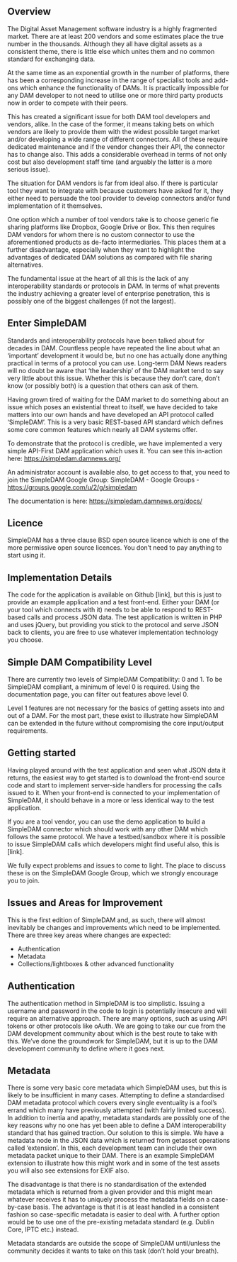 ## Overview
The Digital Asset Management software industry is a highly fragmented market.  There are at least 200 vendors and some estimates place the true number in the thousands.  Although they all have digital assets as a consistent theme, there is little else which unites them and no common standard for exchanging data.  

At the same time as an exponential growth in the number of platforms, there has been a corresponding increase in the range of specialist tools and add-ons which enhance the functionality of DAMs.  It is practically impossible for any DAM developer to not need to utilise one or more third party products now in order to compete with their peers.  

This has created a significant issue for both DAM tool developers and vendors, alike.  In the case of the former, it means taking bets on which vendors are likely to provide them with the widest possible target market and/or developing a wide range of different connectors.  All of these require dedicated maintenance and if the vendor changes their API, the connector has to change also.  This adds a considerable overhead in terms of not only cost but also development staff time (and arguably the latter is a more serious issue).

The situation for DAM vendors is far from ideal also.  If there is particular tool they want to integrate with because customers have asked for it, they either need to persuade the tool provider to develop connectors and/or fund implementation of it themselves.  

One option which a number of tool vendors take is to choose generic fie sharing platforms like Dropbox, Google Drive or Box.  This then requires DAM vendors for whom there is no custom connector to use the aforementioned products as de-facto intermediaries.  This places them at a further disadvantage, especially when they want to highlight the advantages of dedicated DAM solutions as compared with file sharing alternatives.

The fundamental issue at the heart of all this is the lack of any interoperability standards or protocols in DAM.  In terms of what prevents the industry achieving a greater level of enterprise penetration, this is possibly one of the biggest challenges (if not the largest).

## Enter SimpleDAM
Standards and interoperability protocols have been talked about for decades in DAM.  Countless people have repeated the line about what an ‘important’ development it would be, but no one has actually done anything practical in terms of a protocol you can use.  Long-term DAM News readers will no doubt be aware that ‘the leadership’ of the DAM market tend to say very little about this issue.  Whether this is because they don’t care, don’t know (or possibly both) is a question that others can ask of them.

Having grown tired of waiting for the DAM market to do something about an issue which poses an existential threat to itself, we have decided to take matters into our own hands and have developed an API protocol called ‘SimpleDAM’.  This is a very basic REST-based API standard which defines some core common features which nearly all DAM systems offer. 

To demonstrate that the protocol is credible, we have implemented a very simple API-First DAM application which uses it.  You can see this in-action here: https://simpledam.damnews.org/  

An administrator account is available also, to get access to that, you need to join the SimpleDAM Google Group: SimpleDAM - Google Groups - https://groups.google.com/u/2/g/simpledam 

The documentation is here: https://simpledam.damnews.org/docs/   

## Licence
SimpleDAM has a three clause BSD open source licence which is one of the more permissive open source licences.  You don’t need to pay anything to start using it.

## Implementation Details
The code for the application is available on Github [link], but this is just to provide an example application and a test front-end.  Either your DAM (or your tool which connects with it) needs to be able to respond to REST-based calls and process JSON data.  The test application is written in PHP and uses jQuery, but providing you stick to the protocol and serve JSON back to clients, you are free to use whatever implementation technology you choose.

## Simple DAM Compatibility Level
There are currently two levels of SimpleDAM Compatibility: 0 and 1.  To be SimpleDAM compliant, a minimum of level 0 is required.  Using the documentation page, you can filter out features above level 0. 

Level 1 features are not necessary for the basics of getting assets into and out of a DAM.  For the most part, these exist to illustrate how SimpleDAM can be extended in the future without compromising the core input/output requirements.

## Getting started
Having played around with the test application and seen what JSON data it returns, the easiest way to get started is to download the front-end source code and start to implement server-side handlers for processing the calls issued to it.  When your front-end is connected to your implementation of SimpleDAM, it should behave in a more or less identical way to the test application.

If you are a tool vendor, you can use the demo application to build a SimpleDAM connector which should work with any other DAM which follows the same protocol.  We have a testbed/sandbox where it is possible to issue SimpleDAM calls which developers might find useful also, this is [link].

We fully expect problems and issues to come to light.  The place to discuss these is on the SimpleDAM Google Group, which we strongly encourage you to join.

## Issues and Areas for Improvement
This is the first edition of SimpleDAM and, as such, there will almost inevitably be changes and improvements which need to be implemented.  There are three key areas where changes are expected:

 - Authentication
 - Metadata
 - Collections/lightboxes & other advanced functionality

## Authentication
The authentication method in SimpleDAM is too simplistic.  Issuing a username and password in the code to login is potentially insecure and will require an alternative approach.  There are many options, such as using API tokens or other protocols like oAuth.  We are going to take our cue from the DAM development community about which is the best route to take with this.  We’ve done the groundwork for SimpleDAM, but it is up to the DAM development community to define where it goes next.

## Metadata
There is some very basic core metadata which SimpleDAM uses, but this is likely to be insufficient in many cases.  Attempting to define a standardised DAM metadata protocol which covers every single eventuality is a fool’s errand which many have previously attempted (with fairly limited success).  In addition to inertia and apathy, metadata standards are possibly one of the key reasons why no one has yet been able to define a DAM interoperability standard that has gained traction.  Our solution to this is simple.  We have a metadata node in the JSON data which is returned from getasset operations called ‘extension’.  In this, each development team can include their own metadata packet unique to their DAM.  There is an example SimpleDAM extension to illustrate how this might work and in some of the test assets you will also see extensions for EXIF also.

The disadvantage is that there is no standardisation of the extended metadata which is returned from a given provider and this might mean whatever receives it has to uniquely process the metadata fields on a case-by-case basis.  The advantage is that it is at least handled in a consistent fashion so case-specific metadata is easier to deal with.  A further option would be to use one of the pre-existing metadata standard (e.g. Dublin Core, IPTC etc.) instead.  

Metadata standards are outside the scope of SimpleDAM until/unless the community decides it wants to take on this task (don’t hold your breath).
